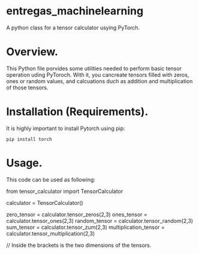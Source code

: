 # entregas_machinelearning

A python class for a tensor calculator usying PyTorch.

# Overview.
This Python file porvides some utilities needed to perform basic tensor operation uding PyToroch.
With it, you cancreate tensors filled with zeros, ones or random values, and calcuations duch as addition and multiplication of those tensors.

# Installation (Requirements).
It is highly important to install Pytorch using pip:

    pip install torch

# Usage.
This code can be used as following:

  from tensor_calculator import TensorCalculator

  calculator = TensorCalculator()

  zero_tensor = calculator.tensor_zeros(2,3)
  ones_tensor = calculator.tensor_ones(2,3)
  random_tensor = calculator.tensor_random(2,3)
  sum_tensor = calculator.tensor_zum(2,3)
  multiplication_tensor = calculator.tensor_multiplication(2,3)

// Inside the brackets is the two dimensions of the tensors.
